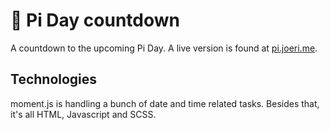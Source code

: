 # 🥧 Pi Day countdown
A countdown to the upcoming Pi Day. A live version is found at [pi.joeri.me](http://pi.joeri.me).

## Technologies
moment.js is handling a bunch of date and time related tasks. Besides that, it's all HTML, Javascript and SCSS.
